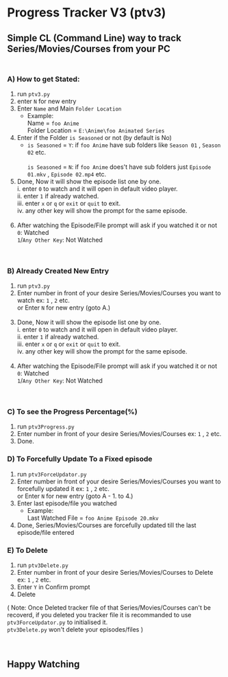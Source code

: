# Progress Tracker V3 (ptv3)

## Simple CL (Command Line) way to track Series/Movies/Courses from your PC <br /><br />

### A) How to get Stated:
1. run `ptv3.py`
2. enter `N` for new entry
3. Enter `Name` and Main `Folder Location`
    - Example: <br/> Name = `foo Anime` <br/> Folder Location = `E:\Anime\foo Animated Series`
4. Enter if the Folder `is Seasoned` or not (by default is No)
    - `is Seasoned` = `Y`: if `foo Anime` have sub folders like `Season 01` , `Season 02` etc. <br/><br/>
      `is Seasoned` = `N`: if `foo Anime` does't have sub folders just `Episode 01.mkv` , `Episode 02.mp4` etc.
5. Done, Now it will show the episode list one by one.<br/>
   i. enter `0` to watch and it will open in default video player.<br/>
   ii. enter `1` if already watched.<br/>
   iii. enter `x` or `q` or `exit` or `quit` to exit.<br/>
   iv. any other key will show the prompt for the same episode.<br/><br/>
6. After watching the Episode/File prompt will ask if you watched it or not<br/>
   `0`: Watched <br/> `1`/`Any Other Key`: Not Watched 

<br/>

### B) Already Created New Entry
1. run `ptv3.py`
2. Enter number in front of your desire Series/Movies/Courses you want to watch ex: `1` , `2` etc. <br/>
   or Enter `N` for new entry (goto A.)<br/><br/>
3. Done, Now it will show the episode list one by one.<br/>
   i. enter `0` to watch and it will open in default video player.<br/>
   ii. enter `1` if already watched.<br/>
   iii. enter `x` or `q` or `exit` or `quit` to exit.<br/>
   iv. any other key will show the prompt for the same episode.<br/><br/>
4. After watching the Episode/File prompt will ask if you watched it or not<br/>
   `0`: Watched <br/> `1`/`Any Other Key`: Not Watched 

<br/>

### C) To see the Progress Percentage(%)
1. run `ptv3Progress.py`
2. Enter number in front of your desire Series/Movies/Courses ex: `1` , `2` etc. <br/>
3. Done.

### D) To Forcefully Update To a Fixed episode
1. run `ptv3ForceUpdator.py`
2. Enter number in front of your desire Series/Movies/Courses you want to forcefully updated it ex: `1` , `2` etc. <br/>
   or Enter `N` for new entry (goto A - 1. to 4.)
3. Enter last episode/file you watched
    - Example:<br/>
      Last Watched File = `foo Anime Episode 20.mkv`
4. Done, Series/Movies/Courses are forcefully updated till the last episode/file entered

### E) To Delete 
1. run `ptv3Delete.py`
2. Enter number in front of your desire Series/Movies/Courses to Delete ex: `1` , `2` etc.
3. Enter `Y` in Confirm prompt
4. Delete

( Note: Once Deleted tracker file of that Series/Movies/Courses can't be recoverd, if you deleted you tracker file it is recommanded to use `ptv3ForceUpdator.py` to initialised it.<br> `ptv3Delete.py` won't delete your episodes/files )

<br/>

## Happy Watching